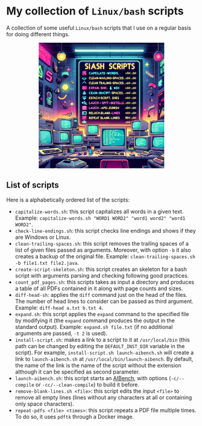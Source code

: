 # My collection of `Linux/bash` scripts

A collection of some useful `Linux/bash` scripts that I use on a regular basis for doing different things.

<p align="center">
    <img src="artwork.png" alt="90s Computing Illustration" width="333"/>
</p>

## List of scripts
Here is a alphabetically ordered list of the scripts:
- `capitalize-words.sh`: this script capitalizes all words in a given text. Example: `capitalize-words.sh "WORD1 WORD2" "word1 word2" "word1 WORD2"`.
- `check-line-endings.sh`: this script checks line endings and shows if they are Windows or Linux.
- `clean-trailing-spaces.sh`: this script removes the trailing spaces of a list of given files passed as arguments. Moreover, with option `-b` it also creates a backup of the original file. Example: `clean-trailing-spaces.sh -b file1.txt file2.java`.
- `create-script-skeleton.sh`: this script creates an skeleton for a bash script with arguments parsing and checking following good practices.
- `count_pdf_pages.sh`: this scripts takes as input a directory and produces a table of all PDFs contained in it along with page counts and sizes.
- `diff-head-sh`: applies the `diff` command just on the head of the files. The number of head lines to consider can be passed as third argument. Example: `diff-head a.txt b.txt 4`.
- `expand.sh`: this script applies the `expand` command to the specified file by modifying it (the `expand` command produces the output in the standard output). Example: `expand.sh file.txt` (if no additional arguments are passed, `-t 2` is used).
- `install-script.sh`: makes a link to a script to it at `/usr/local/bin` (this path can be changed by editing the `DEFAULT_INST_DIR` variable in the script). For example, `install-script.sh launch-aibench.sh` will create a link to `launch-aibench.sh` at `/usr/local/bin/launch-aibench`. By default, the name of the link is the name of the script without the extension although it can be specified as second parameter.
- `launch-aibench.sh`: this script starts an [AIBench](http://www.aibench.org/), with options (`-c/--compile` or `-cc/--clean-compile`) to build it before.
- `remove-blank-lines.sh <file>`: this script edits the input `<file>` to remove all empty lines (lines without any characters at all or containing only space characters).
- `repeat-pdfs <file> <times>`: this script repeats a PDF file multiple times. To do so, it uses `pdftk` through a Docker image.
